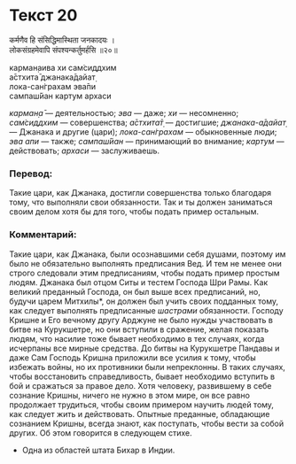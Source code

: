 # Текст 20

कर्मणैव हि संसिद्धिमास्थिता जनकादयः ।  
लोकसंग्रहमेवापि संपश्यन्कर्तुमर्हसि ॥२०॥

карман̣аива хи сам̇сиддхим  
а̄стхита̄ джанака̄дайат̣  
лока-сан̇грахам эва̄пи  
сампаш́йан картум архаси

_карман̣а̄_ — деятельностью; _эва_ — даже; _хи_ — несомненно; _сам̇сиддхим_ — совершенства; _а̄стхита̄т̣_ — достигшие; _джанака-а̄дайат̣_ — Джанака и другие (цари); _лока-сан̇грахам_ — обыкновенные люди; _эва апи_ — также; _сампаш́йан_ — принимающий во внимание; _картум_ — действовать; _архаси_ — заслуживаешь.

### Перевод:

Такие цари, как Джанака, достигли совершенства только благодаря тому, что выполняли свои обязанности. Так и ты должен заниматься своим делом хотя бы для того, чтобы подать пример остальным.

### Комментарий:

Такие цари, как Джанака, были осознавшими себя душами, поэтому им было не обязательно выполнять предписания Вед. И тем не менее они строго следовали этим предписаниям, чтобы подать пример простым людям. Джанака был отцом Ситы и тестем Господа Шри Рамы. Как великий преданный Господа, он был выше всех предписаний, но, будучи царем Митхилы*, он должен был учить своих подданных тому, как следует выполнять предписанные _шастрами_ обязанности. Господу Кришне и Его вечному другу Арджуне не было нужды участвовать в битве на Курукшетре, но они вступили в сражение, желая показать людям, что насилие тоже бывает необходимо в тех случаях, когда исчерпаны все мирные средства. До битвы на Курукшетре Пандавы и даже Сам Господь Кришна приложили все усилия к тому, чтобы избежать войны, но их противники были непреклонны. В таких случаях, чтобы восстановить справедливость, бывает необходимо вступить в бой и сражаться за правое дело. Хотя человеку, развившему в себе сознание Кришны, ничего не нужно в этом мире, он все равно продолжает трудиться, чтобы своим примером научить людей тому, как следует жить и действовать. Опытные преданные, обладающие сознанием Кришны, всегда знают, как поступать, чтобы вести за собой других. Об этом говорится в следующем стихе.

* Одна из областей штата Бихар в Индии.
